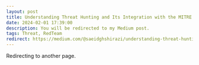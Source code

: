 ```yaml
---
layout: post
title: Understanding Threat Hunting and Its Integration with the MITRE ATT&CK Framework
date: 2024-02-01 17:39:00
description: You will be redirected to my Medium post.
tags: Threat, RedTeam
redirect: https://medium.com/@saeidghshirazi/understanding-threat-hunting-and-its-integration-with-the-mitre-att-ck-framework-a19d62d1af6d
---
```


Redirecting to another page.
